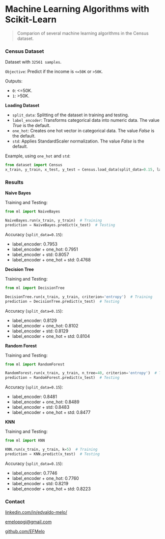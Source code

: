 # Machine Learning Algorithms with Scikit-Learn

> Comparion of several machine learning algorithms in the Census dataset.

### Census Dataset

Dataset with ``32561 samples``. 

``Objective``: Predict if the income is ``<=50K`` or ``>50K``.

Outputs:

- ``0``: <=50K.
- ``1``: >50K.

**Loading Dataset**

- `split_data`: Splitting of the dataset in training and testing.
- `label_encoder`: Transforms categorical data into numeric data. The value _True_ is the default.
- `one_hot`: Creates one hot vector in categorical data. The value _False_ is the default.
- `std`: Applies StandardScaler normalization. The value _False_ is the default.

Example, using `one_hot` and `std`:

```python
from dataset import Census
x_train, y_train, x_test, y_test = Census.load_data(split_data=0.15, label_encoder=False, one_hot=True, std=True)
```

### Results

**Naive Bayes**

Training and Testing:

```python
from ml import NaiveBayes

NaiveBayes.run(x_train, y_train)  # Training
prediction = NaiveBayes.predict(x_test)  # Testing
```

Accuracy (`split_data=0.15`):

- label_encoder: 0.7953
- label_encoder + one_hot: 0.7951
- label_encoder + std: 0.8057
- label_encoder + one_hot + std: 0.4768

**Decision Tree**

Training and Testing:

```python
from ml import DecisionTree

DecisionTree.run(x_train, y_train, criterion='entropy')  # Training
prediction = DecisionTree.predict(x_test)  # Testing
```

Accuracy (`split_data=0.15`):

- label_encoder: 0.8129
- label_encoder + one_hot: 0.8102
- label_encoder + std: 0.8129
- label_encoder + one_hot + std: 0.8104

**Random Forest**

Training and Testing:

```python
from ml import RandomForest

RandomForest.run(x_train, y_train, n_tree=40, criterion='entropy')  # Training
prediction = RandomForest.predict(x_test)  # Testing
```

Accuracy (`split_data=0.15`):

- label_encoder: 0.8481
- label_encoder + one_hot: 0.8489
- label_encoder + std: 0.8483
- label_encoder + one_hot + std: 0.8477


**KNN**

Training and Testing:

```python
from ml import KNN

KNN.run(x_train, y_train, k=5)  # Training
prediction = KNN.predict(x_test)  # Testing
```

Accuracy (`split_data=0.15`):

- label_encoder: 0.7746
- label_encoder + one_hot: 0.7760
- label_encoder + std: 0.8219
- label_encoder + one_hot + std: 0.8223


### Contact

[linkedin.com/in/edvaldo-melo/](https://www.linkedin.com/in/edvaldo-melo/)

emeloppgi@gmail.com

[github.com/EFMelo](https://github.com/EFMelo)
